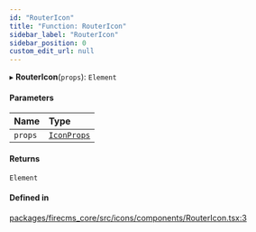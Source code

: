 ```yaml
---
id: "RouterIcon"
title: "Function: RouterIcon"
sidebar_label: "RouterIcon"
sidebar_position: 0
custom_edit_url: null
---
```


▸ **RouterIcon**(`props`): `Element`

#### Parameters

| Name | Type |
| :------ | :------ |
| `props` | [`IconProps`](../types/IconProps.md) |

#### Returns

`Element`

#### Defined in

[packages/firecms_core/src/icons/components/RouterIcon.tsx:3](https://github.com/FireCMSco/firecms/blob/d45f3739/packages/firecms_core/src/icons/components/RouterIcon.tsx#L3)
